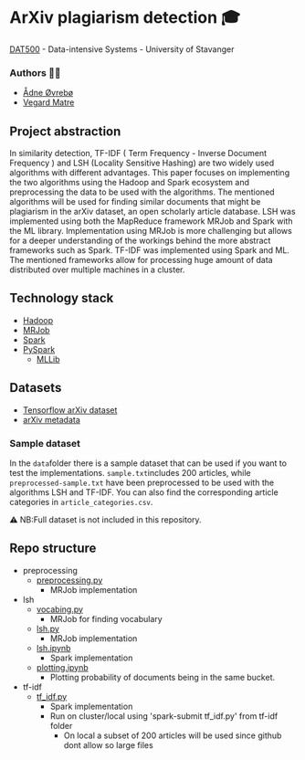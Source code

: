 # ArXiv plagiarism detection 🎓
[DAT500](https://www.uis.no/en/course/DAT500_1) - Data-intensive Systems - University of Stavanger
### Authors ✍🏻
- [Ådne Øvrebø](https://github.com/adneovrebo)
- [Vegard Matre](https://github.com/vmatre)

## Project abstraction
In similarity detection, TF-IDF ( Term Frequency - Inverse Document Frequency ) and LSH (Locality Sensitive Hashing) are two widely used algorithms with different advantages. This paper focuses on implementing the two algorithms using the Hadoop and Spark ecosystem and preprocessing the data to be used with the algorithms. The mentioned algorithms will be used for finding similar documents that might be plagiarism in the arXiv dataset, an open scholarly article database. LSH was implemented using both the MapReduce framework MRJob and Spark with the ML library. Implementation using MRJob is more challenging but allows for a deeper understanding of the workings behind the more abstract frameworks such as Spark. TF-IDF was implemented using Spark and ML. The mentioned frameworks allow for processing huge amount of data distributed over multiple machines in a cluster.

## Technology stack 
- [Hadoop](https://hadoop.apache.org/)
- [MRJob](https://mrjob.readthedocs.io/en/latest/)
- [Spark](https://spark.apache.org/)
- [PySpark](https://spark.apache.org/docs/latest/api/python/pyspark.html)
    - [MLLib](https://spark.apache.org/docs/latest/mllib-guide.html)

## Datasets
- [Tensorflow arXiv dataset](https://www.tensorflow.org/datasets/catalog/scientific_papers)
- [arXiv metadata](https://www.kaggle.com/datasets/Cornell-University/arxiv)

### Sample dataset
In the `data`folder there is a sample dataset that can be used if you want to test the implementations. `sample.txt`includes 200 articles, while `preprocessed-sample.txt` have been preprocessed to be used with the algorithms LSH and TF-IDF. You can also find the corresponding article categories in `article_categories.csv`.

⚠️ NB:Full dataset is not included in this repository.

## Repo structure
- preprocessing 
    - [preprocessing.py](preprocessing/preprocessing.py)
        - MRJob implementation
- lsh
    - [vocabing.py](lsh/vocabing.py)
        - MRJob for finding vocabulary
    - [lsh.py](lsh/lsh.py)
        - MRJob implementation
    - [lsh.ipynb](lsh/lsh.ipynb)
        - Spark implementation
    - [plotting.ipynb](lsh/plotting.ipynb)
        - Plotting probability of documents being in the same bucket.
- tf-idf
    - [tf_idf.py](tf-idf/tf_idf.py)
        - Spark implementation
        - Run on cluster/local using 'spark-submit tf_idf.py' from tf-idf folder
            - On local a subset of 200 articles will be used since github dont allow so large files

